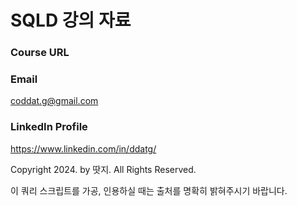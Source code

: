 # SQLD 강의 자료

### Course URL

### Email
coddat.g@gmail.com
### LinkedIn Profile
https://www.linkedin.com/in/ddatg/

Copyright 2024. by 땃지. All Rights Reserved.

이 쿼리 스크립트를 가공, 인용하실 때는 출처를 명확히 밝혀주시기 바랍니다.